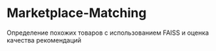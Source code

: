 # Marketplace-Matching
 Определение похожих товаров с использованием FAISS и оценка качества рекомендаций
